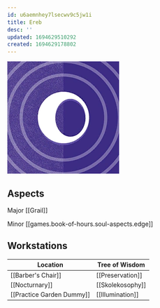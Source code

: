 ```yaml
---
id: u6aemnhey7lsecwv9c5jw1i
title: Ereb
desc: ''
updated: 1694629510292
created: 1694629178802
---
```

![Ereb](assets/ereb-icon.png)

## Aspects
Major [[Grail]]

Minor [[games.book-of-hours.soul-aspects.edge]]

## Workstations


Location | Tree of Wisdom |
---------|----------|
|[[Barber's Chair]] | [[Preservation]]|
|[[Nocturnary]] | [[Skolekosophy]] |
|[[Practice Garden Dummy]] | [[Illumination]] |
